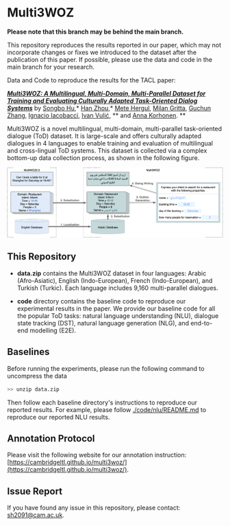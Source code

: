 # Multi3WOZ

**Please note that this branch may be behind the main branch.**

This repository reproduces the results reported in our paper, which may not incorporate changes or fixes we introduced to the dataset after the publication of this paper. If possible, please use the data and code in the main branch for your research.

Data and Code to reproduce the results for the TACL paper:

[***Multi3WOZ: A Multilingual, Multi-Domain, Multi-Parallel Dataset for Training and Evaluating Culturally Adapted Task-Oriented Dialog Systems***](https://arxiv.org/abs/2307.14031)
by [Songbo Hu](https://songbohu.github.io),&ast; [Han Zhou](https://hzhou.top),&ast; [Mete Hergul](), [Milan Gritta](https://github.com/milangritta), [Guchun Zhang](), [Ignacio Iacobacci](https://iiacobac.wordpress.com), [Ivan Vulić](https://sites.google.com/site/ivanvulic/), &ast;&ast; and [Anna Korhonen](https://sites.google.com/site/annakorhonen/). &ast;&ast;

Multi3WOZ is a novel multilingual, multi-domain, multi-parallel task-oriented dialogue (ToD) dataset. It is large-scale and offers culturally adapted dialogues in 4 languages to enable training and evaluation of multilingual and cross-lingual ToD systems. This dataset is collected via a complex bottom-up data collection process, as shown in the following figure.

<p float="middle">
  <img src="./media/figure1.png" width="800" />
</p>



## This Repository

- **data.zip** contains the Multi3WOZ dataset in four languages: Arabic (Afro-Asiatic), English (Indo-European), French (Indo-European), and Turkish (Turkic). Each language includes 9,160 multi-parallel dialogues.

- **code** directory contains the baseline code to reproduce our experimental results in the paper. We provide our baseline code for all the popular ToD tasks: natural language understanding (NLU), dialogue state tracking (DST), natural language generation (NLG), and end-to-end modelling (E2E).

## Baselines

Before running the experiments, please run the following command to uncompress the data 

```bash
>> unzip data.zip
```

Then follow each baseline directory's instructions to reproduce our reported results. For example, please follow [./code/nlu/README.md](./code/nlu/README.md) to reproduce our reported NLU results.

## Annotation Protocol

Please visit the following website for our annotation instruction: [https://cambridgeltl.github.io/multi3woz/](https://cambridgeltl.github.io/multi3woz/).


## Issue Report

If you have found any issue in this repository, please contact: [sh2091@cam.ac.uk](mailto:sh2091@cam.ac.uk).
